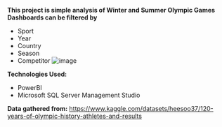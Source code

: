 **This project is simple analysis of Winter and Summer Olympic Games**
**Dashboards can be filtered by**
- Sport
- Year
- Country
- Season
- Competitor
![image](https://user-images.githubusercontent.com/113947177/233140633-50598c76-4da2-413e-a93a-c6474f5a2ad3.png)


**Technologies Used:**
- PowerBI
- Microsoft SQL Server Management Studio

**Data gathered from:** https://www.kaggle.com/datasets/heesoo37/120-years-of-olympic-history-athletes-and-results
